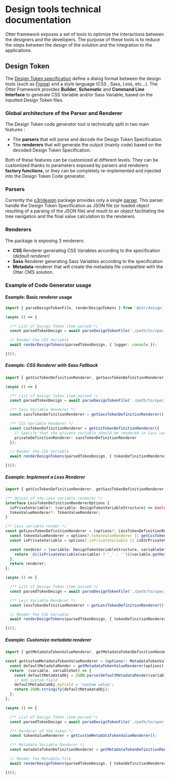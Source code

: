 # Design tools technical documentation

Otter framework exposes a set of tools to optimize the interactions between the designers and the developers.
The purpose of these tools is to reduce the steps between the design of the solution and the integration to the applications.

## Design Token

The [Design Token specification](https://design-tokens.github.io/community-group/format/) define a dialog format between the design tools (such as [Figma](https://www.figma.com)) and a style language (CSS , Sass, Less, etc...).
The Otter Framework provides **Builder**, **Schematic** and **Command Line Interface** to generate CSS Variable and/or Sass Variable, based on the inputted Design Token files.

### Global architecture of the Parser and Renderer

The Design Token code generator tool is technically split in two main features :

- The **parsers** that will parse and decode the Design Token Specification.
- The **renderers** that will generate the output (mainly code) based on the decoded Design Token Specification.

Both of these features can be customized at different levels. They can be customized thanks to parameters exposed by parsers and renderers **factory functions**, or they can be completely re-implemented and injected into the Design Token Code generator.

### Parsers

Currently the [o3r/design](https://github.com/AmadeusITGroup/otter/tree/main/packages/@o3r/design) package provides only a single [parser](https://github.com/AmadeusITGroup/otter/tree/main/packages/@o3r/design/src/core/design-token/parsers).
This parser handle the Design Token Specification as JSON file (or loaded object resulting of a parsing of the JSON file) and result to an object facilitating the tree navigation and the final value calculation to the renderers.

### Renderers

The package is exposing 3 renderers:

- **CSS** Renderer generating CSS Variables according to the specification *(default renderer)*
- **Sass** Renderer generating Sass Variables according to the specification
- **Metadata** renderer that will create the metadata file compatible with the Otter CMS solution.

### Example of Code Generator usage

#### Example: Basic renderer usage

```typescript
import { parseDesignTokenFile, renderDesignTokens } from '@o3r/design';

(async () => {

  /** List of Design Token item parsed */
  const parsedTokenDesign = await parseDesignTokenFile('./path/to/spec.json');

  // Render the CSS Variable
  await renderDesignTokens(parsedTokenDesign, { logger: console });

})();
```

##### Example: CSS Renderer with Sass Fallback

```typescript
import { getCssTokenDefinitionRenderer, getSassTokenDefinitionRenderer, parseDesignTokenFile, renderDesignTokens } from '@o3r/design';

(async () => {

  /** List of Design Token item parsed */
  const parsedTokenDesign = await parseDesignTokenFile('./path/to/spec.json');

  /** Sass Variable Renderer */
  const sassTokenDefinitionRenderer = getSassTokenDefinitionRenderer();

  /** CSS Variable Renderer */
  const cssTokenDefinitionRenderer = getCssTokenDefinitionRenderer({
    // Specify that the private variable should be rendered in Sass variable
    privateDefinitionRenderer: sassTokenDefinitionRenderer
  });

  // Render the CSS Variable
  await renderDesignTokens(parsedTokenDesign, { tokenDefinitionRenderer: cssTokenDefinitionRenderer });

})();
```

##### Example: Implement a Less Renderer

```typescript
import { getCssTokenDefinitionRenderer, getSassTokenDefinitionRenderer, parseDesignTokenFile, renderDesignTokens } from '@o3r/design';

/** Option of the Less variable renderer */
interface LessTokenDefinitionRendererOptions {
  isPrivateVariable?: (variable: DesignTokenVariableStructure) => boolean;
  tokenValueRenderer?: TokenValueRenderer;
}

/** Less variable render */
const getLessTokenDefinitionRenderer = (options?: LessTokenDefinitionRendererOptions): TokenDefinitionRenderer => {
  const tokenValueRenderer = options?.tokenValueRenderer || getCssTokenValueRenderer();
  const isPrivateVariable = options?.isPrivateVariable || isO3rPrivateVariable;

  const renderer = (variable: DesignTokenVariableStructure, variableSet: Map<string, DesignTokenVariableStructure>) => {
    return `@${isPrivateVariable(variable) ? '_' : ''}${variable.getKey()}: ${ tokenValueRenderer(variable, variableSet) };`;
  };
  return renderer;
};

(async () => {

  /** List of Design Token item parsed */
  const parsedTokenDesign = await parseDesignTokenFile('./path/to/spec.json');

  /** Less Variable Renderer */
  const lessTokenDefinitionRenderer = getLessTokenDefinitionRenderer();

  // Render the CSS Variable
  await renderDesignTokens(parsedTokenDesign, { tokenDefinitionRenderer: lessTokenDefinitionRenderer });

})();
```

##### Example: Customize metadata renderer

```typescript
import { getMetadataTokenValueRenderer, getMetadataTokenDefinitionRenderer, parseDesignTokenFile, renderDesignTokens } from '@o3r/design';

const getCustomMetadataTokenValueRenderer = (options?: MetadataTokenValueRendererOptions): TokenValueRenderer => {
  const defaultMetadataRender = getMetadataTokenValueRenderer(options);
  return  (variable, variableSet) => {
    const defaultMetadataObj = JSON.parse(defaultMetadataRender(variable, variableSet));
    // Add custom field
    defaultMetadataObj.myField = 'custom value';
    return JSON.stringify(defaultMetadataObj);
  };
};

(async () => {

  /** List of Design Token item parsed */
  const parsedTokenDesign = await parseDesignTokenFile('./path/to/spec.json');

  /** Renderer of the token */
  const tokenValueRenderer = getCustomMetadataTokenValueRenderer();

  /** Metadata Variable Renderer */
  const metadataTokenDefinitionRenderer = getMetadataTokenDefinitionRenderer({ tokenValueRenderer });

  // Render the Metadata file
  await renderDesignTokens(parsedTokenDesign, { tokenDefinitionRenderer: lessTokenDefinitionRenderer });

})();
```

